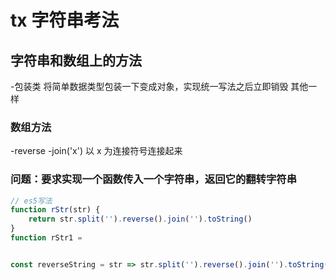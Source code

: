 # tx 字符串考法

## 字符串和数组上的方法

-包装类
将简单数据类型包装一下变成对象，实现统一写法之后立即销毁
其他一样

### 数组方法

-reverse
-join('x') 以 x 为连接符号连接起来



### 问题：要求实现一个函数传入一个字符串，返回它的翻转字符串



~~~javascript
// es5写法
function rStr(str) {
    return str.split('').reverse().join('').toString()
}
function rStr1 =  


const reverseString = str => str.split('').reverse().join('').toString()
~~~

